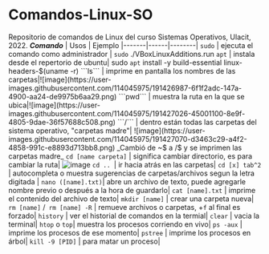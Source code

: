 # Comandos-Linux-SO
Repositorio de comandos de Linux del curso Sistemas Operativos, Ulacit, 2022.
***Comando*** | Usos | Ejemplo
|-------|------|--------|
```sudo``` | ejecuta el comando como administrador | ```sudo``` ./VBoxLinuxAdditions.run
```apt``` | instala desde el repertorio de ubuntu| sudo ```apt``` install -y build-essential linux-headers-$(uname -r)
```ls``` | imprime en pantalla los nombres de las carpetas|![image](https://user-images.githubusercontent.com/114045975/191426987-6f1f2adc-147a-4900-aa24-de9975b6aa29.png)
```pwd``` | muestra la ruta en la que se ubica|![image](https://user-images.githubusercontent.com/114045975/191427026-45001100-8e9f-4805-9dae-36f57688c508.png)
```/``` | dentro están todas las carpetas del sistema operativo, "carpetas madre"| ![image](https://user-images.githubusercontent.com/114045975/191427070-d3463c29-a4f2-4858-991c-e8893d713bb8.png) _Cambió de ~$ a /$ y se imprimen las carpetas madre_
```cd [name carpeta]``` | significa cambiar directorio, es para cambiar la ruta| ![image](https://user-images.githubusercontent.com/114045975/191427225-fb44940d-f992-4406-9b94-fb72929e933e.png)
```cd .. ```| ir hacia atrás en las carpetas|
```cd [x] tab^2``` | autocompleta o muestra sugerencias de carpetas/archivos segun la letra digitada |
```nano ([name].txt)```| abre un archivo de texto, puede agregarle nombre previo o después a la hora de guardarlo|
```cat [name].txt``` | imprime el contenido del archivo de texto|
```mkdir [name]``` | crear una carpeta nueva|
```rm [name]``` /``` rm [name] -R``` | remueve archivos o carpetas, +```f``` al final es forzado|
```history``` | ver el historial de comandos en la termial|
```clear``` | vacia la terminal|
```htop``` o ```top```| muestra los procesos corriendo en vivo|
```ps -aux``` | imprime los procesos de ese momento|
```pstree``` | imprime los procesos en árbol|
```kill -9 [PID]``` | para matar un proceso|
